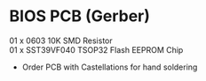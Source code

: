 # BIOS PCB (Gerber)

01 x 0603 10K SMD Resistor
<br/>01 x SST39VF040 TSOP32 Flash EEPROM Chip

* Order PCB with Castellations for hand soldering
